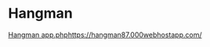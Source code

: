 # Hangman
[Hangman app.php](https://hangman87.000webhostapp.com/)https://hangman87.000webhostapp.com/
